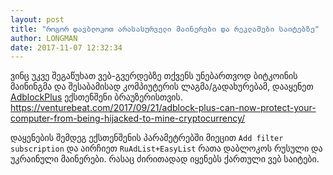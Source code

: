 ```yaml
---
layout: post
title: "როგორ დავბლოკოთ არასასურველი მაინერები და რეკლამები საიტებზე"
author: LONGMAN
date: 2017-11-07 12:32:34
---
```

ვინც უკვე შეგაწუხათ ვებ-გვერდებზე თქვენს უნებართვოდ ბიტკოინის მაინინგმა და 
შესაბამისად კომპიუტერის ლაგმა/გადახურებამ, დააყენეთ [AdblockPlus](https://adblockplus.org/) ექსთენშენი 
ბრაუზერისთვის.
<https://venturebeat.com/2017/09/21/adblock-plus-can-now-protect-your-computer-from-being-hijacked-to-mine-cryptocurrency/>

დაყენების შემდეგ ექსთენშენის პარამეტრებში მიეცით `Add filter subscription` და აირჩიეთ `RuAdList+EasyList` 
რათა დაბლოკოს რუსული და უკრაინული მაინერები. რასაც ძირითადად იყენებს ქართული ვებ საიტები.
